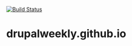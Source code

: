 [![Build Status](https://travis-ci.org/drupalweekly/drupalweekly.github.io.svg?branch=master)](https://travis-ci.org/drupalweekly/drupalweekly.github.io)


# drupalweekly.github.io
